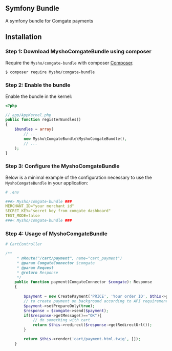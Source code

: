 ## Symfony Bundle

A symfony bundle for Comgate payments

Installation
------------

### Step 1: Download MyshoComgateBundle using composer

Require the `Mysho/comgate-bundle` with composer [Composer](http://getcomposer.org/).

```bash
$ composer require Mysho/comgate-bundle
```

### Step 2: Enable the bundle

Enable the bundle in the kernel:

```php
<?php

// app/AppKernel.php
public function registerBundles()
{
    $bundles = array(
        // ...
        new Mysho\ComgateBundle\MyshoComgateBundle(),
        // ...
    );
}
```

### Step 3: Configure the MyshoComgateBundle

Below is a minimal example of the configuration necessary to use the
`MyshoComgateBundle` in your application:

```yml
# .env

###> Mysho/comgate-bundle ###
MERCHANT_ID="your merchant id"
SECRET_KEY="secret key from comgate dashboard"
TEST_MODE=false
###< Mysho/comgate-bundle ###
```

### Step 4: Usage of MyshoComgateBundle

```php
# CartController

/**
     * @Route("/cart/payment", name="cart_payment")
     * @param ComgateConnector $comgate
     * @param Request
     * @return Response
     */
    public function payment(ComgateConnector $comgate): Response
    {
        
        $payment = new CreatePayment('PRICE', 'Your order ID', $this->getUser()->getEmail(), 'Some product');
        // to create payment on background according to API requirements
        $payment->setPrepareOnly(true);
        $response = $comgate->send($payment);
        if($response->getMessage()=="OK"){
            // do something with cart
            return $this->redirect($response->getRedirectUrl());
        }

        return $this->render('cart/payment.html.twig', []);
    }

```
